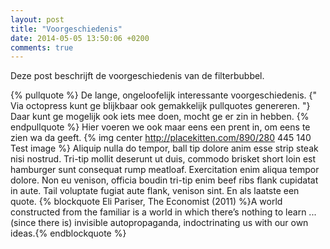 ```yaml
---
layout: post
title: "Voorgeschiedenis"
date: 2014-05-05 13:50:06 +0200
comments: true
---
```

Deze post beschrijft de voorgeschiedenis van de filterbubbel.
<!-- more -->
{% pullquote %}
De lange, ongeloofelijk interessante voorgeschiedenis. {" Via octopress kunt ge blijkbaar ook gemakkelijk pullquotes genereren. "} Daar kunt ge mogelijk ook iets mee doen, mocht ge er zin in hebben.
{% endpullquote %}
Hier voeren we ook maar eens een prent in, om eens te zien wa da geeft.
{% img center http://placekitten.com/890/280 445 140 Test image %}
Aliquip nulla do tempor, ball tip dolore anim esse strip steak nisi nostrud. Tri-tip mollit deserunt ut duis, commodo brisket short loin est hamburger sunt consequat rump meatloaf. Exercitation enim aliqua tempor dolore. Non eu venison, officia boudin tri-tip enim beef ribs flank cupidatat in aute. Tail voluptate fugiat aute flank, venison sint.
En als laatste een quote.
{% blockquote Eli Pariser, The Economist (2011) %}A world constructed from the familiar is a world in which there’s nothing to learn ... (since there is) invisible autopropaganda, indoctrinating us with our own ideas.{% endblockquote %}